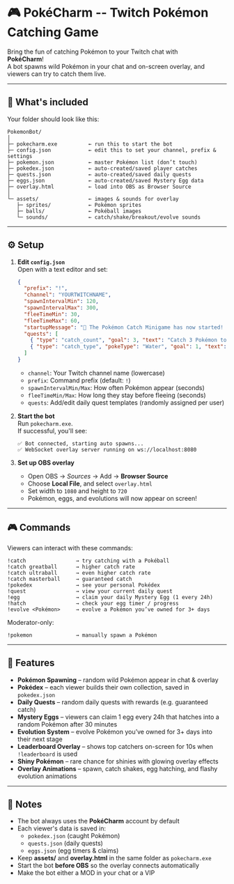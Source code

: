 # 🎮 PokéCharm -- Twitch Pokémon Catching Game

Bring the fun of catching Pokémon to your Twitch chat with  
**PokéCharm**!  
A bot spawns wild Pokémon in your chat and on-screen overlay, and
viewers can try to catch them live.

---

## 📂 What's included

Your folder should look like this:

```
PokemonBot/
│
├─ pokecharm.exe          ← run this to start the bot
├─ config.json            ← edit this to set your channel, prefix & settings
├─ pokemon.json           ← master Pokémon list (don’t touch)
├─ pokedex.json           ← auto-created/saved player catches
├─ quests.json            ← auto-created/saved daily quests
├─ eggs.json              ← auto-created/saved Mystery Egg data
├─ overlay.html           ← load into OBS as Browser Source
│
└─ assets/                ← images & sounds for overlay
   ├─ sprites/            ← Pokémon sprites
   ├─ balls/              ← Pokéball images
   └─ sounds/             ← catch/shake/breakout/evolve sounds
```

---

## ⚙️ Setup

1. **Edit `config.json`**  
   Open with a text editor and set:

   ```json
   {
     "prefix": "!",
     "channel": "YOURTWITCHNAME",
     "spawnIntervalMin": 120,
     "spawnIntervalMax": 300,
     "fleeTimeMin": 30,
     "fleeTimeMax": 60,
     "startupMessage": "🌟 The Pokémon Catch Minigame has now started! Get ready for wild encounters...",
     "quests": [
       { "type": "catch_count", "goal": 3, "text": "Catch 3 Pokémon today" },
       { "type": "catch_type", "pokeType": "Water", "goal": 1, "text": "Catch a Water-type Pokémon" }
     ]
   }
   ```

   - `channel`: Your Twitch channel name (lowercase)  
   - `prefix`: Command prefix (default: `!`)  
   - `spawnIntervalMin/Max`: How often Pokémon appear (seconds)  
   - `fleeTimeMin/Max`: How long they stay before fleeing (seconds)  
   - `quests`: Add/edit daily quest templates (randomly assigned per user)  

2. **Start the bot**  
   Run `pokecharm.exe`.  
   If successful, you'll see:

   ```
   ✅ Bot connected, starting auto spawns...
   ✅ WebSocket overlay server running on ws://localhost:8080
   ```

3. **Set up OBS overlay**  
   - Open OBS → *Sources* → Add → **Browser Source**  
   - Choose **Local File**, and select `overlay.html`  
   - Set width to `1080` and height to `720`  
   - Pokémon, eggs, and evolutions will now appear on screen!  

---

## 🎮 Commands

Viewers can interact with these commands:

```
!catch                → try catching with a Pokéball
!catch greatball      → higher catch rate
!catch ultraball      → even higher catch rate
!catch masterball     → guaranteed catch
!pokedex              → see your personal Pokédex
!quest                → view your current daily quest
!egg                  → claim your daily Mystery Egg (1 every 24h)
!hatch                → check your egg timer / progress
!evolve <Pokémon>     → evolve a Pokémon you’ve owned for 3+ days
```

Moderator-only:

```
!pokemon              → manually spawn a Pokémon
```

---

## 🌟 Features

- **Pokémon Spawning** – random wild Pokémon appear in chat & overlay  
- **Pokédex** – each viewer builds their own collection, saved in `pokedex.json`  
- **Daily Quests** – random daily quests with rewards (e.g. guaranteed catch)  
- **Mystery Eggs** – viewers can claim 1 egg every 24h that hatches into a random Pokémon after 30 minutes  
- **Evolution System** – evolve Pokémon you’ve owned for 3+ days into their next stage  
- **Leaderboard Overlay** – shows top catchers on-screen for 10s when `!leaderboard` is used  
- **Shiny Pokémon** – rare chance for shinies with glowing overlay effects  
- **Overlay Animations** – spawn, catch shakes, egg hatching, and flashy evolution animations  

---

## 🐾 Notes

- The bot always uses the **PokéCharm** account by default  
- Each viewer's data is saved in:
  - `pokedex.json` (caught Pokémon)  
  - `quests.json` (daily quests)  
  - `eggs.json` (egg timers & claims)  
- Keep **assets/** and **overlay.html** in the same folder as `pokecharm.exe`  
- Start the bot **before OBS** so the overlay connects automatically
- Make the bot either a MOD in your chat or a VIP
